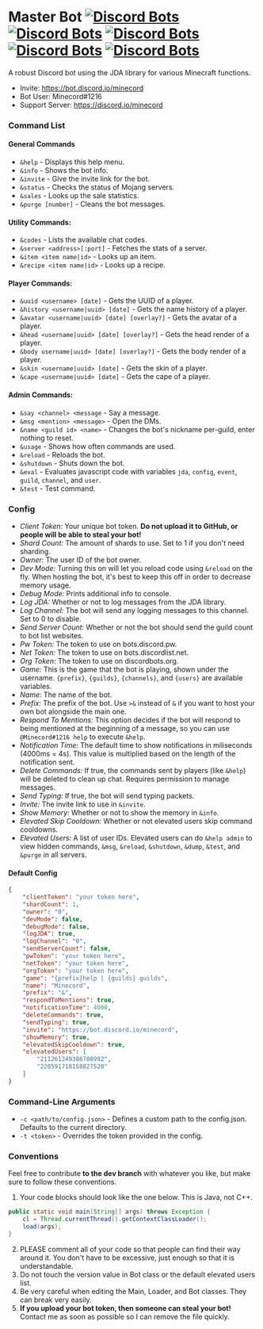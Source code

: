 # Master Bot [![Discord Bots](https://discordbots.org/api/widget/status/464511870993432578.svg)](https://discordbots.org/bot/464511870993432578) [![Discord Bots](https://discordbots.org/api/widget/servers/464511870993432578.svg)](https://discordbots.org/bot/464511870993432578) [![Discord Bots](https://discordbots.org/api/widget/upvotes/464511870993432578.svg)](https://discordbots.org/bot/464511870993432578) [![Discord Bots](https://discordbots.org/api/widget/owner/464511870993432578.svg)](https://discordbots.org/bot/464511870993432578) [![Discord Bots](https://discordbots.org/api/widget/lib/464511870993432578.svg)](https://discordbots.org/bot/464511870993432578)
A robust Discord bot using the JDA library for various Minecraft functions.
- Invite: https://bot.discord.io/minecord
- Bot User: Minecord#1216
- Support Server: https://discord.io/minecord

### Command List
#### General Commands
- `&help` - Displays this help menu.
- `&info` - Shows the bot info.
- `&invite` - Give the invite link for the bot.
- `&status` - Checks the status of Mojang servers.
- `&sales` - Looks up the sale statistics.
- `&purge [number]` - Cleans the bot messages.

#### Utility Commands:
- `&codes` - Lists the available chat codes.
- `&server <address>[:port]` - Fetches the stats of a server.
- `&item <item name|id>` - Looks up an item.
- `&recipe <item name|id>` - Looks up a recipe.

#### Player Commands:
- `&uuid <username> [date]` - Gets the UUID of a player.
- `&history <username|uuid> [date]` - Gets the name history of a player.
- `&avatar <username|uuid> [date] [overlay?]` - Gets the avatar of a player.
- `&head <username|uuid> [date] [overlay?]` - Gets the head render of a player.
- `&body username|uuid> [date] [overlay?]` - Gets the body render of a player.
- `&skin <username|uuid> [date]` - Gets the skin of a player.
- `&cape <username|uuid> [date]` - Gets the cape of a player.

#### Admin Commands:
- `&say <channel> <message` - Say a message.
- `&msg <mention> <message>` - Open the DMs.
- `&name <guild id> <name>` - Changes the bot's nickname per-guild, enter nothing to reset.
- `&usage` - Shows how often commands are used.
- `&reload` - Reloads the bot.
- `&shutdown` - Shuts down the bot.
- `&eval` - Evaluates javascript code with variables `jda`, `config`, `event`, `guild`, `channel`, and `user`.
- `&test` - Test command.

### Config
- *Client Token:* Your unique bot token. **Do not upload it to GitHub, or people will be able to steal your bot!**
- *Shard Count:* The amount of shards to use. Set to 1 if you don't need sharding.
- *Owner:* The user ID of the bot owner.
- *Dev Mode:* Turning this on will let you reload code using `&reload` on the fly. When hosting the bot, it's best to keep this off in order to decrease memory usage.
- *Debug Mode:* Prints additional info to console.
- *Log JDA:* Whether or not to log messages from the JDA library.
- *Log Channel:* The bot will send any logging messages to this channel. Set to 0 to disable.
- *Send Server Count:* Whether or not the bot should send the guild count to bot list websites.
- *Pw Token:* The token to use on bots.discord.pw.
- *Net Token:* The token to use on bots.discordlist.net.
- *Org Token:* The token to use on discordbots.org.
- *Game:* This is the game that the bot is playing, shown under the username. `{prefix}`, `{guilds}`, `{channels}`, and `{users}` are available variables.
- *Name:* The name of the bot.
- *Prefix:* The prefix of the bot. Use `>&` instead of `&` if you want to host your own bot alongside the main one.
- *Respond To Mentions:* This option decides if the bot will respond to being mentioned at the beginning of a message, so you can use `@Minecord#1216 help` to execute `&help`.
- *Notification Time:* The default time to show notifications in miliseconds (4000ms = 4s). This value is multiplied based on the length of the notification sent.
- *Delete Commands:* If true, the commands sent by players (like `&help`) will be deleted to clean up chat. Requires permission to manage messages.
- *Send Typing:* If true, the bot will send typing packets.
- *Invite:* The invite link to use in `&invite`.
- *Show Memory:* Whether or not to show the memory in `&info`.
- *Elevated Skip Cooldown:* Whether or not elevated users skip command cooldowns.
- *Elevated Users:* A list of user IDs. Elevated users can do `&help admin` to view hidden commands, `&msg`, `&reload`, `&shutdown`, `&dump`, `&test`, and `&purge` in all servers.

#### Default Config
```json
{
	"clientToken": "your token here",
	"shardCount": 1,
	"owner": "0",
	"devMode": false,
	"debugMode": false,
	"logJDA": true,
	"logChannel": "0",
	"sendServerCount": false,
	"pwToken": "your token here",
	"netToken": "your token here",
	"orgToken": "your token here",
	"game": "{prefix}help | {guilds} guilds",
	"name": "Minecord",
	"prefix": "&",
	"respondToMentions": true,
	"notificationTime": 4000,
	"deleteCommands": true,
	"sendTyping": true,
	"invite": "https://bot.discord.io/minecord",
	"showMemory": true,
	"elevatedSkipCooldown": true,
	"elevatedUsers": [
		"211261249386708992",
		"220591718158827520"
	]
}
```

### Command-Line Arguments
- `-c <path/to/config.json>` - Defines a custom path to the config.json. Defaults to the current directory.
- `-t <token>` - Overrides the token provided in the config.

### Conventions
Feel free to contribute **to the dev branch** with whatever you like, but make sure to follow these conventions.
1. Your code blocks should look like the one below. This is Java, not C++.
```java
public static void main(String[] args) throws Exception {
	cl = Thread.currentThread().getContextClassLoader();
	load(args);
}
```
2. PLEASE comment all of your code so that people can find their way around it. You don't have to be excessive, just enough so that it is understandable.
3. Do not touch the version value in Bot class or the default elevated users list.
4. Be very careful when editing the Main, Loader, and Bot classes. They can break very easily.
5. **If you upload your bot token, then someone can steal your bot!** Contact me as soon as possible so I can remove the file quickly.
